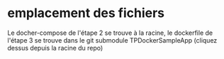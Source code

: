 # emplacement des fichiers

Le docher-compose de l'étape 2 se trouve à la racine, le dockerfile de l'étape 3 se trouve dans le git submodule TPDockerSampleApp (cliquez dessus depuis la racine du repo)